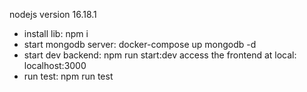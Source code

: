 nodejs version 16.18.1
- install lib:
npm i
- start mongodb server:
docker-compose up mongodb -d
- start dev backend:
npm run start:dev
access the frontend at local: localhost:3000
- run test: 
npm run test